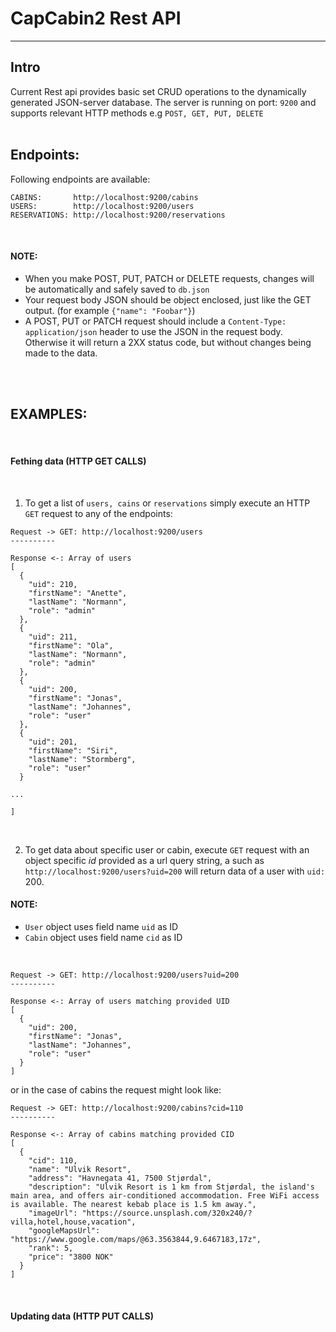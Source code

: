 # CapCabin2 Rest API
----------

## Intro
Current Rest api provides basic set CRUD operations to the dynamically generated JSON-server database. The server is running on port: `9200` and supports relevant HTTP methods e.g `POST, GET, PUT, DELETE`
</br>
</br>
## Endpoints:
Following endpoints are available:

```
CABINS:       http://localhost:9200/cabins
USERS:        http://localhost:9200/users
RESERVATIONS: http://localhost:9200/reservations
```
</br>

#### NOTE:
- When you make POST, PUT, PATCH or DELETE requests, changes will be automatically and safely saved to `db.json`
- Your request body JSON should be object enclosed, just like the GET output. (for example `{"name": "Foobar"}`)
- A POST, PUT or PATCH request should include a `Content-Type: application/json` header to use the JSON in the request body. Otherwise it will return a 2XX status code, but without changes being made to the data.
</br>
</br>

## EXAMPLES:
</br>

#### Fething data (HTTP GET CALLS)
</br>

1. To get a list of `users, cains` or `reservations` simply execute an HTTP `GET` request to any of the endpoints:
```
Request -> GET: http://localhost:9200/users
----------

Response <-: Array of users
[
  {
    "uid": 210,
    "firstName": "Anette",
    "lastName": "Normann",
    "role": "admin"
  },
  {
    "uid": 211,
    "firstName": "Ola",
    "lastName": "Normann",
    "role": "admin"
  },
  {
    "uid": 200,
    "firstName": "Jonas",
    "lastName": "Johannes",
    "role": "user"
  },
  {
    "uid": 201,
    "firstName": "Siri",
    "lastName": "Stormberg",
    "role": "user"
  }

...

]
```
</br>

2. To get data about specific user or cabin, execute `GET` request with an object specific *id* provided as a url query string, a such as `http://localhost:9200/users?uid=200` will return data of a user with `uid:` 200.

#### NOTE:
- `User` object uses field name `uid` as ID
- `Cabin` object uses field name `cid` as ID
</br>

```
Request -> GET: http://localhost:9200/users?uid=200
----------

Response <-: Array of users matching provided UID
[
  {
    "uid": 200,
    "firstName": "Jonas",
    "lastName": "Johannes",
    "role": "user"
  }
]
```
or in the case of cabins the request might look like:
```
Request -> GET: http://localhost:9200/cabins?cid=110
----------

Response <-: Array of cabins matching provided CID
[
  {
    "cid": 110,
    "name": "Ulvik Resort",
    "address": "Havnegata 41, 7500 Stjørdal",
    "description": "Ulvik Resort is 1 km from Stjørdal, the island's main area, and offers air-conditioned accommodation. Free WiFi access is available. The nearest kebab place is 1.5 km away.",
    "imageUrl": "https://source.unsplash.com/320x240/?villa,hotel,house,vacation",
    "googleMapsUrl": "https://www.google.com/maps/@63.3563844,9.6467183,17z",
    "rank": 5,
    "price": "3800 NOK"
  }
]
```
</br>

#### Updating data (HTTP PUT CALLS)
